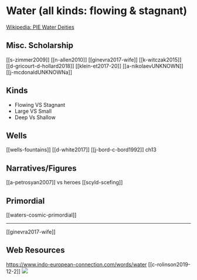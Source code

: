 # Water (all kinds: flowing & stagnant)

[Wikipedia: PIE Water Deities](https://en.wikipedia.org/wiki/Proto-Indo-European-mythology#Water-deities)




## Misc. Scholarship
[[s-zimmer2009]]
[[n-allen2010]]
[[ginevra2017-wife]]
[[k-witczak2015]]
[[d-gricourt-d-hollard2018]]
[[klein-et2017-20]]
[[a-nikolaevUNKNOWN]]
[[j-mcdonaldUNKNOWNa]]
## Kinds
- Flowing VS Stagnant
- Large VS Small
- Deep Vs Shallow

## Wells
[[wells-fountains]]
[[d-white2017]]
[[j-bord-c-bord1992]] ch13
## Narratives/Figures
[[a-petrosyan2007]] vs heroes
[[scyld-scefing]]

## Primordial
[[waters-cosmic-primordial]]

---

[[ginevra2017-wife]]

## Web Resources
https://www.indo-european-connection.com/words/water
[[c-rolinson2019-12-2]]
![](a/2398.jpg)